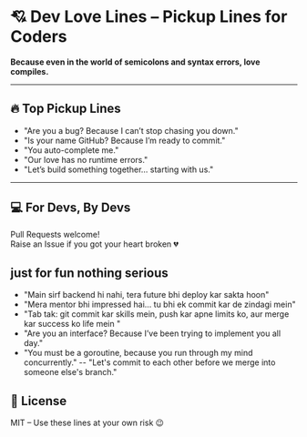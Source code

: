 # 💘 Dev Love Lines – Pickup Lines for Coders

**Because even in the world of semicolons and syntax errors, love compiles.**

---

## 🔥 Top Pickup Lines

- "Are you a bug? Because I can’t stop chasing you down."
- "Is your name GitHub? Because I’m ready to commit."
- "You auto-complete me."
- "Our love has no runtime errors."
- "Let’s build something together… starting with us."

---

## 💻 For Devs, By Devs

Pull Requests welcome!  
Raise an Issue if you got your heart broken 💔

## just for fun nothing serious

- "Main sirf backend hi nahi, tera future bhi deploy kar sakta hoon"
- "Mera mentor bhi impressed hai… tu bhi ek commit kar de zindagi mein"
-  "Tab tak: git commit kar skills mein, push kar apne limits ko, aur merge kar success ko life mein "
-   "Are you an interface? Because I’ve been trying to implement you all day."
-   "You must be a goroutine, because you run through my mind concurrently."
-- "Let's commit to each other before we merge into someone else's branch."

## 📜 License

MIT – Use these lines at your own risk 😉






